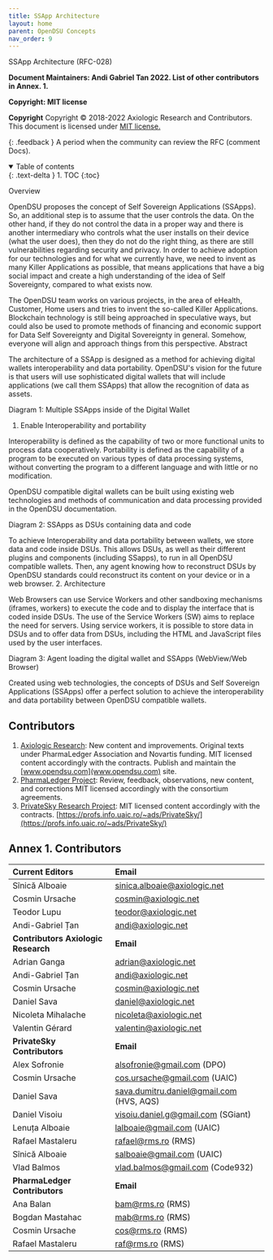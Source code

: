 ```yaml
---
title: SSApp Architecture 
layout: home
parent: OpenDSU Concepts
nav_order: 9
---
```


SSApp Architecture (RFC-028)




**Document Maintainers: Andi Gabriel Tan 2022. List of other contributors in Annex. 1.**

**Copyright: MIT license**

 **Copyright**
Copyright © 2018-2022 Axiologic Research and Contributors.
This document is licensed under [MIT license.](https://en.wikipedia.org/wiki/MIT_License)

{: .feedback }
A period when the community can review the RFC (comment Docs).


<details open markdown="block">
  <summary>
    Table of contents
  </summary>
  {: .text-delta }
1. TOC
{:toc}




Overview

OpenDSU proposes the concept of Self Sovereign Applications (SSApps). So, an additional step is to assume that the user controls the data. On the other hand, if they do not control the data in a proper way and there is another intermediary who controls what the user installs on their device (what the user does), then they do not do the right thing, as there are still vulnerabilities regarding security and privacy. In order to achieve adoption for our technologies and for what we currently have, we need to invent as many Killer Applications as possible, that means applications that have a big social impact and create a high understanding of the idea of Self Sovereignty, compared to what exists now.

The OpenDSU team works on various projects, in the area of eHealth, Customer, Home users and tries to invent the so-called Killer Applications. Blockchain technology is still being approached in speculative ways, but could also be used to promote methods of financing and economic support for Data Self Sovereignty and Digital Sovereignty in general. Somehow, everyone will align and approach things from this perspective.
Abstract

The architecture of a SSApp is designed as a method for achieving digital wallets interoperability and data portability. OpenDSU's vision for the future is that users will use sophisticated digital wallets that will include applications (we call them SSApps) that allow the recognition of data as assets.

Diagram 1: Multiple SSApps inside of the Digital Wallet
1. Enable Interoperability and portability

Interoperability is defined as the capability of two or more functional units to process data cooperatively. Portability is defined as the capability of a program to be executed on various types of data processing systems, without converting the program to a different language and with little or no modification.

OpenDSU compatible digital wallets can be built using existing web technologies and methods of communication and data processing provided in the OpenDSU documentation.

Diagram 2: SSApps as DSUs containing data and code

To achieve Interoperability and data portability between wallets, we store data and code inside DSUs. This allows DSUs, as well as their different plugins and components (including SSapps), to run in all OpenDSU compatible wallets. Then, any agent knowing how to reconstruct DSUs by OpenDSU standards could reconstruct its content on your device or in a web browser.
2. Architecture

Web Browsers can use Service Workers and other sandboxing mechanisms (iframes, workers) to execute the code and to display the interface that is coded inside DSUs. The use of the Service Workers (SW) aims to replace the need for servers. Using service workers, it is possible to store data in DSUs and to offer data from DSUs, including the HTML and JavaScript files used by the user interfaces.

Diagram 3: Agent loading the digital wallet and SSApps (WebView/Web Browser)

Created using web technologies, the concepts of DSUs and Self Sovereign Applications (SSApps) offer a perfect solution to achieve the interoperability and data portability between OpenDSU compatible wallets.










## Contributors   

1. [Axiologic Research](www.axiologic.net): New content and improvements. Original texts under PharmaLedger Association and Novartis funding. MIT licensed content accordingly with the contracts. Publish and maintain the [www.opendsu.com](www.opendsu.com) site.
2. [PharmaLedger Project](www.pharmaledger.eu): Review, feedback, observations, new content, and corrections MIT licensed accordingly with the consortium agreements.
3. [PrivateSky Research Project](www.privatesky.xyz):  MIT licensed content accordingly with the contracts. [https://profs.info.uaic.ro/~ads/PrivateSky/](https://profs.info.uaic.ro/~ads/PrivateSky/)  

## Annex 1. Contributors

|**Current Editors**                  |**Email**                                 |
|:------------------------------------|:-----------------------------------------|
|Sînică Alboaie                       | sinica.alboaie@axiologic.net             |
|Cosmin Ursache                       | cosmin@axiologic.net                     |
|Teodor Lupu                          | teodor@axiologic.net                     |
|Andi-Gabriel Țan                     | andi@axiologic.net                       |
|**Contributors Axiologic Research**  | **Email**                                |
|Adrian Ganga                         | adrian@axiologic.net                     |
|Andi-Gabriel Țan                     | andi@axiologic.net                       |
|Cosmin Ursache                       | cosmin@axiologic.net                     |
|Daniel Sava                          | daniel@axiologic.net                     |
|Nicoleta Mihalache                   | nicoleta@axiologic.net                   |
|Valentin Gérard                      | valentin@axiologic.net                   |
|**PrivateSky Contributors**          |**Email**                                 |
|Alex Sofronie                        | alsofronie@gmail.com (DPO)               |
|Cosmin Ursache                       | cos.ursache@gmail.com (UAIC)             |
|Daniel Sava                          | sava.dumitru.daniel@gmail.com (HVS, AQS) |
|Daniel Visoiu                        | visoiu.daniel.g@gmail.com (SGiant)       |
|Lenuța Alboaie                       | lalboaie@gmail.com (UAIC)                |
|Rafael Mastaleru                     | rafael@rms.ro (RMS)                      |
|Sînică Alboaie                       | salboaie@gmail.com (UAIC)                |
|Vlad Balmos                          | vlad.balmos@gmail.com (Code932)          |
|**PharmaLedger Contributors**        | **Email**                                |
|Ana Balan                            | bam@rms.ro (RMS)                         |
|Bogdan Mastahac                      | mab@rms.ro (RMS)                         |
|Cosmin Ursache                       | cos@rms.ro (RMS)                         |
|Rafael Mastaleru                     | raf@rms.ro (RMS)                         |